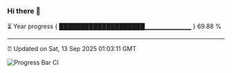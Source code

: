 ### Hi there 👋

⏳ Year progress { ████████████████████▁▁▁▁▁▁▁▁▁▁ } 69.88 %

---

⏰ Updated on Sat, 13 Sep 2025 01:03:11 GMT

![Progress Bar CI](https://github.com/liununu/liununu/workflows/Progress%20Bar%20CI/badge.svg)
